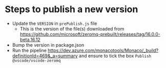 # Steps to publish a new version

* Update the `VERSION` in `prePublish.js` file
  * This is the version of the file(s) downloaded from https://github.com/microsoft/zeromq-prebuilt/releases/tag/16.0.0-beta.16.12
* Bump the version in package.json
* Run the pipeline https://dev.azure.com/monacotools/Monaco/_build?definitionId=469&_a=summary and ensure to tick the box `Publish @vscode/vscode-zeromq`
